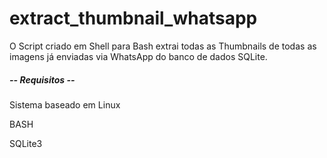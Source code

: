 # extract_thumbnail_whatsapp

O Script criado em Shell para Bash extrai todas as Thumbnails de todas as imagens já enviadas via WhatsApp do banco de dados SQLite.

##### -- Requisitos --

Sistema baseado em Linux

BASH

SQLite3
